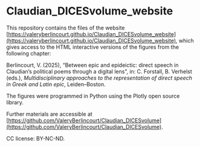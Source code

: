 # Claudian_DICESvolume_website

This repository contains the files of the website [https://valeryberlincourt.github.io/Claudian_DICESvolume_website](https://valeryberlincourt.github.io/Claudian_DICESvolume_website), which gives access to the HTML interactive versions of the figures from the following chapter:

Berlincourt, V. (2025), “Between epic and epideictic: direct speech in Claudian’s political poems through a digital lens”, in: C. Forstall, B. Verhelst (eds.), _Multidisciplinary approaches to the representation of direct speech in Greek and Latin epic_, Leiden–Boston.

The figures were programmed in Python using the Plotly open source library.

Further materials are accessible at [https://github.com/ValeryBerlincourt/Claudian_DICESvolume](https://github.com/ValeryBerlincourt/Claudian_DICESvolume).

CC license: BY-NC-ND.
